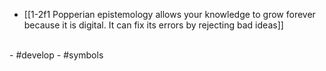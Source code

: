 - [[1-2f1 Popperian epistemology allows your knowledge to grow forever because it is digital. It can fix its errors by rejecting bad ideas]]
<br>
- #develop
- #symbols
